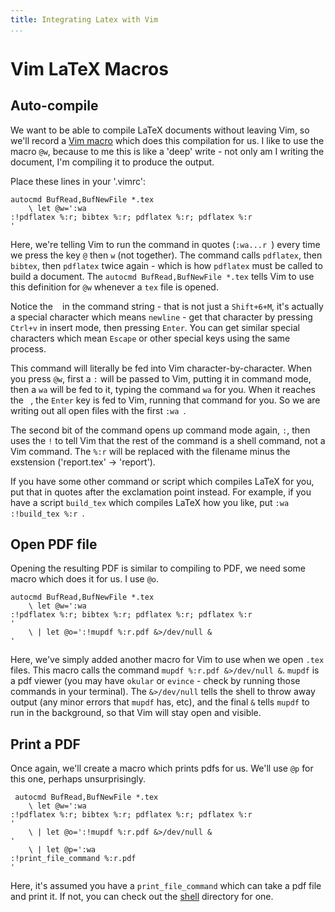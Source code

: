 ```yaml
---
title: Integrating Latex with Vim
...
```



Vim LaTeX Macros
================

Auto-compile
------------

We want to be able to compile LaTeX documents without leaving Vim, so we'll
record a [Vim macro](vim.wikia.com/wiki/Macros) which does this compilation for
us. I like to use the macro `@w`, because to me this is like a 'deep' write -
not only am I writing the document, I'm compiling it to produce the output.

Place these lines in your '.vimrc':

```vim
autocmd BufRead,BufNewFile *.tex
    \ let @w=':wa:!pdflatex %:r; bibtex %:r; pdflatex %:r; pdflatex %:r'
```

Here, we're telling Vim to run the command in quotes (`:wa...r`) every time we
press the key `@` then `w` (not together). The command calls `pdflatex`, then
`bibtex`, then `pdflatex` twice again - which is how `pdflatex` must be called
to build a document. The `autocmd BufRead,BufNewFile *.tex` tells Vim to use
this definition for `@w` whenever a `tex` file is opened.

Notice the `` in the command string - that is not just a `Shift+6+M`, it's
actually a special character which means `newline` - get that character by
pressing `Ctrl+v` in insert mode, then pressing `Enter`. You can get similar
special characters which mean `Escape` or other special keys using the same
process.

This command will literally be fed into Vim character-by-character. When you
press `@w`, first a `:` will be passed to Vim, putting it in command mode, then
a `wa` will be fed to it, typing the command `wa` for you. When it reaches the
``, the `Enter` key is fed to Vim, running that command for you. So we are
writing out all open files with the first `:wa`.

The second bit of the command opens up command mode again, `:`, then uses the
`!` to tell Vim that the rest of the command is a shell command, not a Vim
command. The `%:r` will be replaced with the filename minus the exstension
('report.tex' -> 'report').

If you have some other command or script which compiles LaTeX for you, put that
in quotes after the exclamation point instead. For example, if you have a script
`build_tex` which compiles LaTeX how you like, put `:wa:!build_tex %:r`.

Open PDF file
-------------

Opening the resulting PDF is similar to compiling to PDF, we need some macro
which does it for us. I use `@o`.

```vim
autocmd BufRead,BufNewFile *.tex
    \ let @w=':wa:!pdflatex %:r; bibtex %:r; pdflatex %:r; pdflatex %:r'
    \ | let @o=':!mupdf %:r.pdf &>/dev/null &'
```

Here, we've simply added another macro for Vim to use when we open `.tex` files.
This macro calls the command `mupdf %:r.pdf &>/dev/null &`. `mupdf` is a pdf
viewer (you may have `okular` or `evince` - check by running those commands in
your terminal). The `&>/dev/null` tells the shell to throw away output (any
minor errors that `mupdf` has, etc), and the final `&` tells `mupdf` to run in
the background, so that Vim will stay open and visible.

Print a PDF
-----------

Once again, we'll create a macro which prints pdfs for us. We'll use `@p` for
this one, perhaps unsurprisingly.

```vim
 autocmd BufRead,BufNewFile *.tex
    \ let @w=':wa:!pdflatex %:r; bibtex %:r; pdflatex %:r; pdflatex %:r'
    \ | let @o=':!mupdf %:r.pdf &>/dev/null &'
    \ | let @p=':wa:!print_file_command %:r.pdf'
```

Here, it's assumed you have a `print_file_command` which can take a pdf file and
print it. If not, you can check out the [shell](../shell) directory for one.
